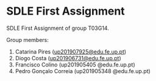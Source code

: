 # SDLE First Assignment

SDLE First Assignment of group T03G14.

Group members:

1. Catarina Pires (up201907925@edu.fe.up.pt)
2. Diogo Costa (up201906731@edu.fe.up.pt)
3. Francisco Colino (up201905405 @edu.fe.up.pt)
4. Pedro Gonçalo Correia (up201905348 @edu.fe.up.pt)
